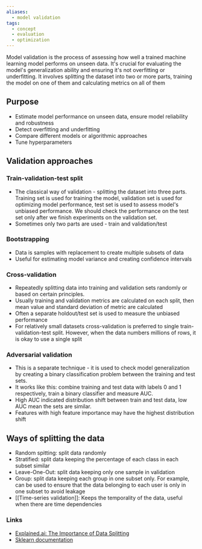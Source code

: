 ```yaml
---
aliases:
  - model validation
tags:
  - concept
  - evaluation
  - optimization
---
```

Model validation is the process of assessing how well a trained machine learning model performs on unseen data. It's crucial for evaluating the model's generalization ability and ensuring it's not overfitting or underfitting. It involves splitting the dataset into two or more parts, training the model on one of them and calculating metrics on all of them

## Purpose
- Estimate model performance on unseen data, ensure model reliability and robustness
- Detect overfitting and underfitting
- Compare different models or algorithmic approaches
- Tune hyperparameters

## Validation approaches
### Train-validation-test split
* The classical way of validation - splitting the dataset into three parts. Training set is used for training the model, validation set is used for optimizing model performance, test set is used to assess model's unbiased performance. We should check the performance on the test set only after we finish experiments on the validation set.
* Sometimes only two parts are used - train and validation/test
### Bootstrapping
* Data is samples with replacement to create multiple subsets of data
* Useful for estimating model variance and creating confidence intervals
### Cross-validation
* Repeatedly splitting data into training and validation sets randomly or based on certain principles.
* Usually training and validation metrics are calculated on each split, then mean value and standard deviation of metric are calculated
* Often a separate holdout/test set is used to measure the unbiased performance
* For relatively small datasets cross-validation is preferred to single train-validation-test split. However, when the data numbers millions of rows, it is okay to use a single split
### Adversarial validation
* This is a separate technique - it is used to check model generalization by creating a binary classification problem between the training and test sets.
* It works like this: combine training and test data with labels 0 and 1 respectively, train a binary classifier and measure AUC.
* High AUC indicated distribution shift between train and test data, low AUC mean the sets are similar.
* Features with high feature importance may have the highest distribution shift

## Ways of splitting the data
* Random spitting: split data randomly
* Stratified: split data keeping the percentage of each class in each subset similar
* Leave-One-Out: split data keeping only one sample in validation
* Group: split data keeping each group in one subset only. For example, can be used to ensure that the data belonging to each user is only in one subset to avoid leakage
* [[Time-series validation]]: Keeps the temporality of the data, useful when there are time dependencies

### Links
* [Explained.ai: The Importance of Data Splitting](https://mlu-explain.github.io/train-test-validation/)
* [Sklearn documentation](https://scikit-learn.org/stable/modules/cross_validation.html#cross-validation-iterators)
